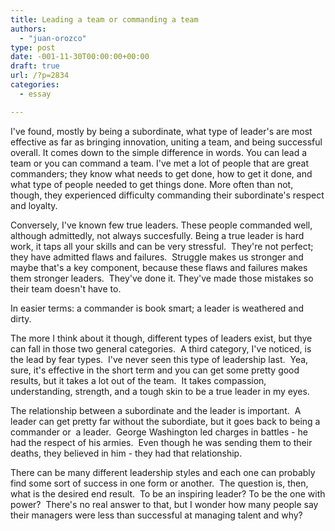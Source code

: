 ```yaml
---
title: Leading a team or commanding a team
authors: 
  - "juan-orozco"
type: post
date: -001-11-30T00:00:00+00:00
draft: true
url: /?p=2834
categories:
  - essay

---
```

I've found, mostly by being a subordinate, what type of leader's are most effective as far as bringing innovation, uniting a team, and being successful overall. It comes down to the simple difference in words. You can lead a team or you can command a team. I've met a lot of people that are great commanders; they know what needs to get done, how to get it done, and what type of people needed to get things done. More often than not, though, they experienced difficulty commanding their subordinate's respect and loyalty.

Conversely, I've known few true leaders. These people commanded well, although admittedly, not always succesfully. Being a true leader is hard work, it taps all your skills and can be very stressful.  They're not perfect; they have admitted flaws and failures.  Struggle makes us stronger and maybe that's a key component, because these flaws and failures makes them stronger leaders.  They've done it. They've made those mistakes so their team doesn't have to.

In easier terms: a commander is book smart; a leader is weathered and dirty.

The more I think about it though, different types of leaders exist, but thye can fall in those two general categories.  A third category, I've noticed, is the lead by fear types.  I've never seen this type of leadership last.  Yea, sure, it's effective in the short term and you can get some pretty good results, but it takes a lot out of the team.  It takes compassion, understanding, strength, and a tough skin to be a true leader in my eyes.

The relationship between a subordinate and the leader is important.  A leader can get pretty far without the subordiate, but it goes back to being a commander or  a leader.  George Washington led charges in battles - he had the respect of his armies.  Even though he was sending them to their deaths, they believed in him - they had that relationship.

There can be many different leadership styles and each one can probably find some sort of success in one form or another.  The question is, then, what is the desired end result.  To be an inspiring leader? To be the one with power?  There's no real answer to that, but I wonder how many people say their managers were less than successful at managing talent and why?